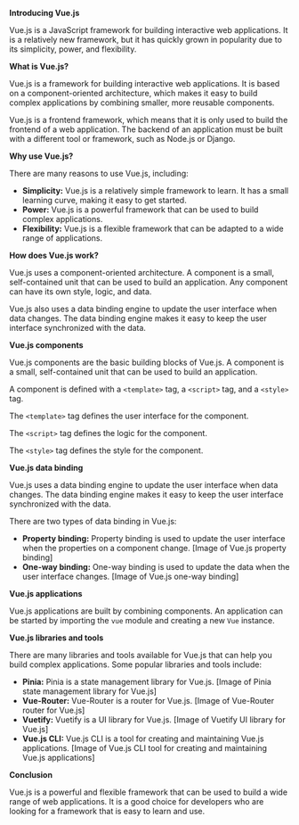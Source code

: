 **Introducing Vue.js**

Vue.js is a JavaScript framework for building interactive web applications. It is a relatively new framework, but it has quickly grown in popularity due to its simplicity, power, and flexibility.

**What is Vue.js?**

Vue.js is a framework for building interactive web applications. It is based on a component-oriented architecture, which makes it easy to build complex applications by combining smaller, more reusable components.

Vue.js is a frontend framework, which means that it is only used to build the frontend of a web application. The backend of an application must be built with a different tool or framework, such as Node.js or Django.

**Why use Vue.js?**

There are many reasons to use Vue.js, including:

- **Simplicity:** Vue.js is a relatively simple framework to learn. It has a small learning curve, making it easy to get started.
- **Power:** Vue.js is a powerful framework that can be used to build complex applications.
- **Flexibility:** Vue.js is a flexible framework that can be adapted to a wide range of applications.

**How does Vue.js work?**

Vue.js uses a component-oriented architecture. A component is a small, self-contained unit that can be used to build an application. Any component can have its own style, logic, and data.

Vue.js also uses a data binding engine to update the user interface when data changes. The data binding engine makes it easy to keep the user interface synchronized with the data.

**Vue.js components**

Vue.js components are the basic building blocks of Vue.js. A component is a small, self-contained unit that can be used to build an application.

A component is defined with a `<template>` tag, a `<script>` tag, and a `<style>` tag.

The `<template>` tag defines the user interface for the component.

The `<script>` tag defines the logic for the component.

The `<style>` tag defines the style for the component.

**Vue.js data binding**

Vue.js uses a data binding engine to update the user interface when data changes. The data binding engine makes it easy to keep the user interface synchronized with the data.

There are two types of data binding in Vue.js:

- **Property binding:** Property binding is used to update the user interface when the properties on a component change.
  [Image of Vue.js property binding]
- **One-way binding:** One-way binding is used to update the data when the user interface changes.
  [Image of Vue.js one-way binding]

**Vue.js applications**

Vue.js applications are built by combining components. An application can be started by importing the `vue` module and creating a new `Vue` instance.

**Vue.js libraries and tools**

There are many libraries and tools available for Vue.js that can help you build complex applications. Some popular libraries and tools include:

- **Pinia:** Pinia is a state management library for Vue.js.
  [Image of Pinia state management library for Vue.js]
- **Vue-Router:** Vue-Router is a router for Vue.js.
  [Image of Vue-Router router for Vue.js]
- **Vuetify:** Vuetify is a UI library for Vue.js.
  [Image of Vuetify UI library for Vue.js]
- **Vue.js CLI:** Vue.js CLI is a tool for creating and maintaining Vue.js applications.
  [Image of Vue.js CLI tool for creating and maintaining Vue.js applications]

**Conclusion**

Vue.js is a powerful and flexible framework that can be used to build a wide range of web applications. It is a good choice for developers who are looking for a framework that is easy to learn and use.

